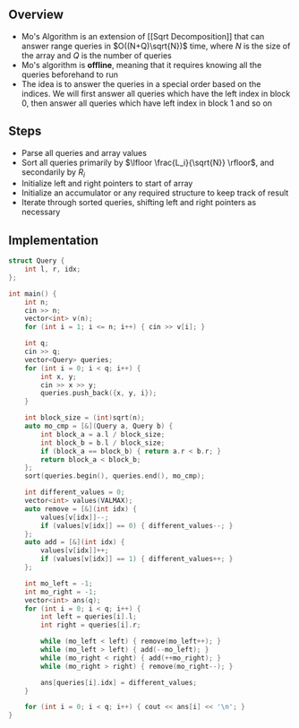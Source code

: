 ## Overview
- Mo's Algorithm is an extension of [[Sqrt Decomposition]] that can answer range queries in $O((N+Q)\sqrt{N})$ time, where $N$ is the size of the array and $Q$ is the number of queries
- Mo's algorithm is **offline**, meaning that it requires knowing all the queries beforehand to run
- The idea is to answer the queries in a special order based on the indices. We will first answer all queries which have the left index in block 0, then answer all queries which have left index in block 1 and so on
## Steps
- Parse all queries and array values
- Sort all queries primarily by $\lfloor \frac{L_i}{\sqrt{N}} \rfloor$, and secondarily by $R_i$  
- Initialize left and right pointers to start of array
- Initialize an accumulator or any required structure to keep track of result
- Iterate through sorted queries, shifting left and right pointers as necessary

## Implementation
```cpp
struct Query {
	int l, r, idx;
};

int main() {
	int n;
	cin >> n;
	vector<int> v(n);
	for (int i = 1; i <= n; i++) { cin >> v[i]; }

	int q;
	cin >> q;
	vector<Query> queries;
	for (int i = 0; i < q; i++) {
		int x, y;
		cin >> x >> y;
		queries.push_back({x, y, i});
	}

	int block_size = (int)sqrt(n);
	auto mo_cmp = [&](Query a, Query b) {
		int block_a = a.l / block_size;
		int block_b = b.l / block_size;
		if (block_a == block_b) { return a.r < b.r; }
		return block_a < block_b;
	};
	sort(queries.begin(), queries.end(), mo_cmp);

	int different_values = 0;
	vector<int> values(VALMAX);
	auto remove = [&](int idx) {
		values[v[idx]]--;
		if (values[v[idx]] == 0) { different_values--; }
	};
	auto add = [&](int idx) {
		values[v[idx]]++;
		if (values[v[idx]] == 1) { different_values++; }
	};

	int mo_left = -1;
	int mo_right = -1;
	vector<int> ans(q);
	for (int i = 0; i < q; i++) {
		int left = queries[i].l;
		int right = queries[i].r;

		while (mo_left < left) { remove(mo_left++); }
		while (mo_left > left) { add(--mo_left); }
		while (mo_right < right) { add(++mo_right); }
		while (mo_right > right) { remove(mo_right--); }

		ans[queries[i].idx] = different_values;
	}

	for (int i = 0; i < q; i++) { cout << ans[i] << '\n'; }
}
```